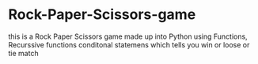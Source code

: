 # Rock-Paper-Scissors-game
this is a Rock Paper Scissors game made up into Python using Functions, Recurssive functions conditonal statemens which tells you win or loose or tie match
